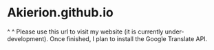 # Akierion.github.io
  ^                ^
Please use this url to visit my website (it is currently under-development).
Once finished, I plan to install the Google Translate API.
